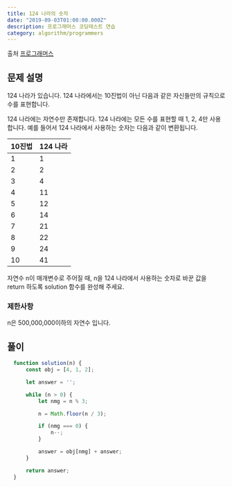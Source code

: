 ```yaml
---
title: 124 나라의 숫자
date: "2019-09-03T01:00:00.000Z"
description: 프로그래머스 코딩테스트 연습
category: algorithm/programmers
---
```


출처 [프로그래머스](https://programmers.co.kr/learn/courses/30/lessons/12899)

## 문제 설명

124 나라가 있습니다. 124 나라에서는 10진법이 아닌 다음과 같은 자신들만의 규칙으로 수를 표현합니다.

124 나라에는 자연수만 존재합니다.
124 나라에는 모든 수를 표현할 때 1, 2, 4만 사용합니다.
예를 들어서 124 나라에서 사용하는 숫자는 다음과 같이 변환됩니다.

|10진법|124 나라|
|-|-|
|1|1|
|2|2|
|3|4|
|4|11|
|5|12|
|6|14|
|7|21|
|8|22|
|9|24|
|10|41|

자연수 n이 매개변수로 주어질 때, n을 124 나라에서 사용하는 숫자로 바꾼 값을 return 하도록 solution 함수를 완성해 주세요.

### 제한사항

n은 500,000,000이하의 자연수 입니다.

## 풀이

```javascript
  function solution(n) {
      const obj = [4, 1, 2];

      let answer = '';

      while (n > 0) {
          let nmg = n % 3;

          n = Math.floor(n / 3);

          if (nmg === 0) {
              n--;
          }

          answer = obj[nmg] + answer;
      }

      return answer;
  }
```

